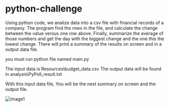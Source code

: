 # python-challenge

Using python code, we analize data into a csv file with financial records of a company. The program find the rows in the file, and calculate the change between the value versus one row above. Finally, summarize the average of those numbers and get the day with the biggest change and the one this the lowest change.
There will print a summary of the results on screen and in a output data file.    

you must run  python file named main.py

The input data is Resources\budget_data.csv 
The output data will be found in analysis\PyPoll_result.txt

With this input data file, You will be the next summary on screen and the output file.

![image1](https://user-images.githubusercontent.com/118868483/214216216-e78ce883-3044-4bfd-9dc6-81600030aaa1.png)
